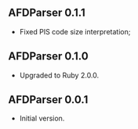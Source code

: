 ## AFDParser 0.1.1 ##

*   Fixed PIS code size interpretation;

## AFDParser 0.1.0 ##

*   Upgraded to Ruby 2.0.0.

## AFDParser 0.0.1 ##

*   Initial version.
